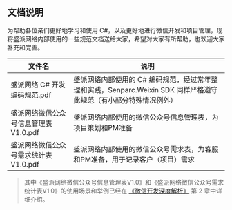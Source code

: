 ## 文档说明

为帮助各位亲们更好地学习和使用 C#，以及更好地进行微信开发和项目管理，现将盛派网络内部使用的一些规范文档送给大家，希望对大家有所帮助，也欢迎大家补充和完善。

|文件名     | 说明
|----------|-------------
|盛派网络 C# 开发编码规范.pdf  | 盛派网络内部使用的 C# 编码规范，经过常年整理和实践，Senparc.Weixin SDK 同样严格遵守此规范（有小部分特殊情况例外）
|盛派网络微信公众号信息管理表V1.0.pdf | 盛派网络内部使用的微信公众号信息管理表，为项目策划和PM准备
|盛派网络微信公众号需求统计表V1.0.pdf | 盛派网络内部使用的微信公众号需求表，为客服和PM准备，用于记录客户（项目）需求

> 其中《盛派网络微信公众号信息管理表V1.0》和《盛派网络微信公众号需求统计表V1.0》的使用场景和举例已经在 
[《微信开发深度解析》](https://book.weixin.senparc.com/book/link?code=github-authorityfile) 第 2 章中详细介绍。
